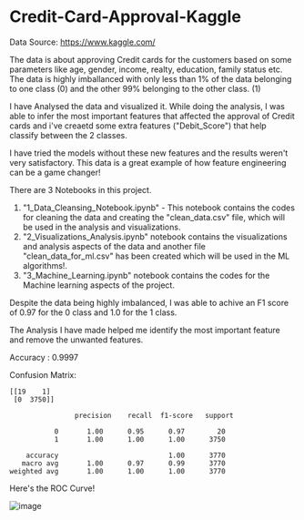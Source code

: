 # Credit-Card-Approval-Kaggle

Data Source: https://www.kaggle.com/

The data is about approving Credit cards for the customers based on some parameters like age, gender, income, realty, education, family status etc. 
The data is highly imballanced with only less than 1% of the data belonging to one class (0) and the other 99% belonging to the other class. (1) 

I have Analysed the data and visualized it. While doing the analysis, I was able to infer the most important features that affected the approval of Credit cards and i've creaetd some extra features ("Debit_Score") that help classify between  the 2 classes. 

I have tried the models without these new features and the results weren't very satisfactory. 
This data is a great example of how feature engineering can be a game changer! 

There are 3 Notebooks in this project.

1. "1_Data_Cleansing_Notebook.ipynb" - This notebook contains the codes for cleaning the data and creating the "clean_data.csv" file, which will be used in the        analysis and visualizations.
2. "2_Visualizations_Analysis.ipynb" notebook contains the visualizations and analysis aspects of the data and another file "clean_data_for_ml.csv" has been            created which will be used in the ML algorithms!.  
3. "3_Machine_Learning.ipynb" notebook contains the codes for the Machine learning aspects of the project.

Despite the data being highly imbalanced, I was able to achive an F1 score of 0.97 for the 0 class and 1.0 for the 1 class. 

The Analysis I have made helped me identify the most important feature and remove the unwanted features. 

Accuracy : 0.9997

Confusion Matrix:

    [[19    1]
     [0  3750]]

                    precision    recall  f1-score   support

               0       1.00      0.95      0.97        20
               1       1.00      1.00      1.00      3750

        accuracy                           1.00      3770
       macro avg       1.00      0.97      0.99      3770
    weighted avg       1.00      1.00      1.00      3770

Here's the ROC Curve! 

![image](https://user-images.githubusercontent.com/20862520/157607031-435b9004-4e97-4b57-a2cf-0d486576dd65.png)
